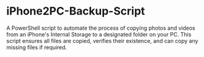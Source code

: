 # iPhone2PC-Backup-Script
A PowerShell script to automate the process of copying photos and videos from an iPhone's Internal Storage to a designated folder on your PC. This script ensures all files are copied, verifies their existence, and can copy any missing files if required.
